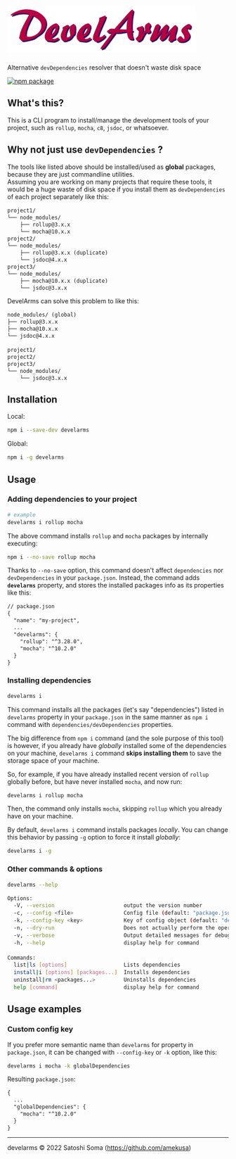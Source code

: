# ![DevelArms](https://raw.githubusercontent.com/amekusa/develarms/master/logo.png)
Alternative `devDependencies` resolver that doesn't waste disk space

[![npm package](https://img.shields.io/badge/dynamic/json?label=npm%0Apackage&query=%24%5B%27dist-tags%27%5D%5B%27latest%27%5D&url=https%3A%2F%2Fregistry.npmjs.org%2Fdevelarms%2F)](https://www.npmjs.com/package/develarms)


## What's this?
This is a CLI program to install/manage the development tools of your project, such as `rollup`, `mocha`, `c8`, `jsdoc`, or whatsoever.

## Why not just use `devDependencies` ?
The tools like listed above should be installed/used as **global** packages, because they are just commandline utilities.<br>
Assuming you are working on many projects that require these tools, it would be a huge waste of disk space if you install them as `devDependencies` of each project separately like this:

```
project1/
└── node_modules/
    ├── rollup@3.x.x
    └── mocha@10.x.x
project2/
└── node_modules/
    ├── rollup@3.x.x (duplicate)
    └── jsdoc@4.x.x
project3/
└── node_modules/
    ├── mocha@10.x.x (duplicate)
    └── jsdoc@3.x.x
```

DevelArms can solve this problem to like this:

```
node_modules/ (global)
├── rollup@3.x.x
├── mocha@10.x.x
└── jsdoc@4.x.x

project1/
project2/
project3/
└── node_modules/
    └── jsdoc@3.x.x
```

## Installation

Local:
```sh
npm i --save-dev develarms
```

Global:
```sh
npm i -g develarms
```

## Usage

### Adding dependencies to your project
```sh
# example
develarms i rollup mocha
```

The above command installs `rollup` and `mocha` packages by internally executing:

```sh
npm i --no-save rollup mocha
```

Thanks to `--no-save` option, this command doesn't affect `dependencies` nor `devDependencies` in your `package.json`. Instead, the command adds **`develarms`** property, and stores the installed packages info as its properties like this:

```jsonc
// package.json
{
  "name": "my-project",
  ...
  "develarms": {
    "rollup": "^3.28.0",
    "mocha": "^10.2.0"
  }
}
```

### Installing dependencies
```sh
develarms i
```

This command installs all the packages (let's say "dependencies") listed in `develarms` property in your `package.json` in the same manner as `npm i` command with `dependencies/devDependencies` properties.

The big difference from `npm i` command (and the sole purpose of this tool) is however, if you already have *globally* installed some of the dependencies on your machine, `develarms i` command **skips installing them** to save the storage space of your machine.

So, for example, if you have already installed recent version of `rollup` globally before, but have never installed `mocha`, and now run:

```sh
develarms i rollup mocha
```

Then, the command only installs `mocha`, skipping `rollup` which you already have on your machine.

By default, `develarms i` command installs packages *locally*. You can change this behavior by passing `-g` option to force it install *globally*:

```sh
develarms i -g
```

### Other commands & options

```sh
develarms --help
```

```sh
Options:
  -V, --version                      output the version number
  -c, --config <file>                Config file (default: "package.json")
  -k, --config-key <key>             Key of config object (default: "develarms")
  -n, --dry-run                      Does not actually perform the operation
  -v, --verbose                      Output detailed messages for debug
  -h, --help                         display help for command

Commands:
  list|ls [options]                  Lists dependencies
  install|i [options] [packages...]  Installs dependencies
  uninstall|rm <packages...>         Uninstalls dependencies
  help [command]                     display help for command
```

## Usage examples

### Custom config key
If you prefer more semantic name than `develarms` for property in `package.json`, it can be changed with `--config-key` or `-k` option, like this:

```sh
develarms i mocha -k globalDependencies
```

Resulting `package.json`:

```jsonc
{
  ...
  "globalDependencies": {
	"mocha": "^10.2.0"
  }
}
```

---

develarms &copy; 2022 Satoshi Soma (https://github.com/amekusa)